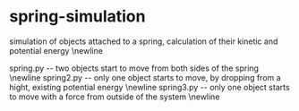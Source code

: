 # spring-simulation
simulation of objects attached to a spring, calculation of their kinetic and potential energy \newline

spring.py -- two objects start to move from both sides of the spring \newline
spring2.py -- only one object starts to move, by dropping from a hight, existing potential energy \newline
spring3.py -- only one object starts to move with a force from outside of the system \newline

